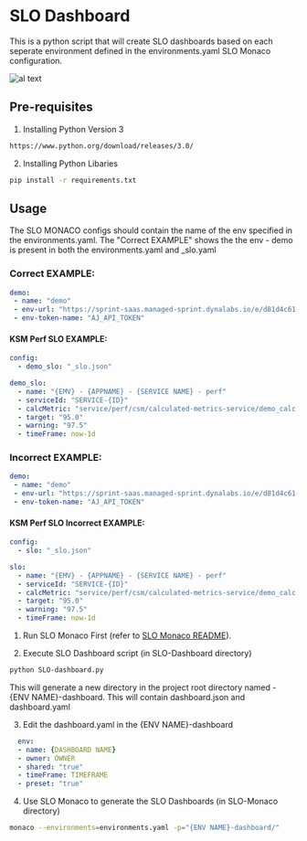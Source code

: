 # SLO Dashboard

This is a python script that will create SLO dashboards based on each seperate environment defined in the environments.yaml SLO Monaco configuration.

![al text](/image/dashboard.png?raw=true)
## Pre-requisites 

1. Installing Python Version 3

```bash
https://www.python.org/download/releases/3.0/
```

2. Installing Python Libaries
```bash
pip install -r requirements.txt
```

## Usage
The SLO MONACO configs should contain the name of the env specified in the environments.yaml. The "Correct EXAMPLE" shows the the env - demo is present in both the environments.yaml and _slo.yaml
### Correct EXAMPLE:
```yaml
demo:
 - name: "demo"
 - env-url: "https://sprint-saas.managed-sprint.dynalabs.io/e/d81d4c61-7497-4f83-a49e-ab4d4dddd73d"
 - env-token-name: "AJ_API_TOKEN"
```
#### KSM Perf SLO EXAMPLE:
```yaml
config:
  - demo_slo: "_slo.json"

demo_slo:
  - name: "{EMV} - {APPNAME} - {SERVICE NAME} - perf"
  - serviceId: "SERVICE-{ID}"
  - calcMetric: "service/perf/csm/calculated-metrics-service/demo_calc.name"
  - target: "95.0"
  - warning: "97.5"
  - timeFrame: now-1d
```

### Incorrect EXAMPLE:
```yaml
demo:
 - name: "demo"
 - env-url: "https://sprint-saas.managed-sprint.dynalabs.io/e/d81d4c61-7497-4f83-a49e-ab4d4dddd73d"
 - env-token-name: "AJ_API_TOKEN"
```
#### KSM Perf SLO Incorrect EXAMPLE:
```yaml
config:
  - slo: "_slo.json"

slo:
  - name: "{EMV} - {APPNAME} - {SERVICE NAME} - perf"
  - serviceId: "SERVICE-{ID}"
  - calcMetric: "service/perf/csm/calculated-metrics-service/demo_calc.name"
  - target: "95.0"
  - warning: "97.5"
  - timeFrame: now-1d
```

1. Run SLO Monaco First (refer to [SLO Monaco README](https://github.com/ajzenuni/SLO-Monaco#readme)).

2. Execute SLO Dashboard script (in SLO-Dashboard directory)
```bash
python SLO-dashboard.py
```
This will generate a new directory in the project root directory named - {ENV NAME}-dashboard.
This will contain dashboard.json and dashboard.yaml

3. Edit the dashboard.yaml in the {ENV NAME}-dashboard
```yaml
  env:
  - name: {DASHBOARD NAME}
  - owner: OWNER
  - shared: "true"
  - timeFrame: TIMEFRAME
  - preset: "true"
```

4. Use SLO Monaco to generate the SLO Dashboards (in SLO-Monaco directory)
```bash
monaco --environments=environments.yaml -p="{ENV NAME}-dashboard/"
```